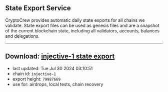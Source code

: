 ## State Export Service
CryptoCrew provides automatic daily state exports for all chains we validate. State export files can be used as genesis files and are a snapshot of the current blockchain state, including all validators, accounts, balances and delegations.

---
**Download: [injective-1 state export](https://dl-eu2.ccvalidators.com/SERVICE/injective/injective-1_export_79987669.json)**
---

- last updated: Tue Jul 30 2024 03:10:51
- chain id: `injective-1`
- export height: `79987669`
- use for: airdrops, local tests, chain recovery

